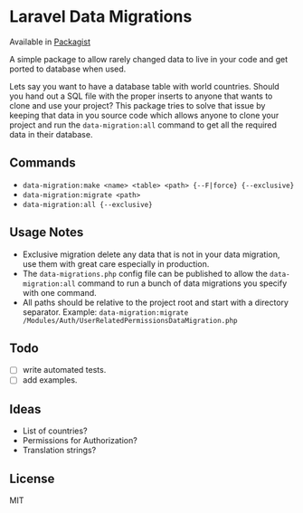 # Laravel Data Migrations

Available in [Packagist](https://packagist.org/packages/ali-rahimi-coder/laravel-data-migrations)

A simple package to allow rarely changed data to live in your code and get ported to database when used.

Lets say you want to have a database table with world countries. Should you hand out a SQL file with the proper inserts to anyone that wants to clone and use your project? This package tries to solve that issue by keeping that data in you source code which allows anyone to clone your project and run the `data-migration:all` command to get all the required data in their database.

## Commands
- `data-migration:make <name> <table> <path> {--F|force} {--exclusive}`
- `data-migration:migrate <path>`
- `data-migration:all {--exclusive}`

## Usage Notes
- Exclusive migration delete any data that is not in your data migration, use them with great care especially in production.
- The `data-migrations.php` config file can be published to allow the `data-migration:all` command to run a bunch of data migrations you specify with one command.
- All paths should be relative to the project root and start with a directory separator. Example: `data-migration:migrate /Modules/Auth/UserRelatedPermissionsDataMigration.php`

## Todo
- [ ] write automated tests.
- [ ] add examples.

## Ideas
- List of countries?
- Permissions for Authorization?
- Translation strings?

## License
MIT